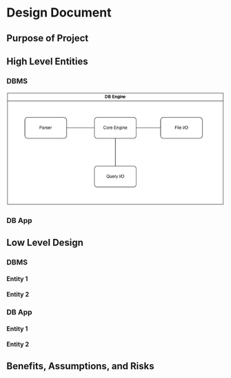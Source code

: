 Design Document
===============

## Purpose of Project

## High Level Entities

### DBMS 

![DBMS high-level organization](img/DBMS.png)

### DB App

## Low Level Design

### DBMS

#### Entity 1

#### Entity 2

### DB App

#### Entity 1

#### Entity 2

## Benefits, Assumptions, and Risks